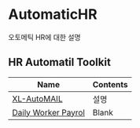 # AutomaticHR
오토메틱 HR에 대한 설명
## HR Automatil Toolkit
|Name       |Contents|
|-----------|--------------------------------------------|
|[XL-AutoMAIL](./XL-AutoMAIL/README.md)|설명|
|[Daily Worker Payrol](./Daily%20Worker%20Payroll/README.md)|Blank|
